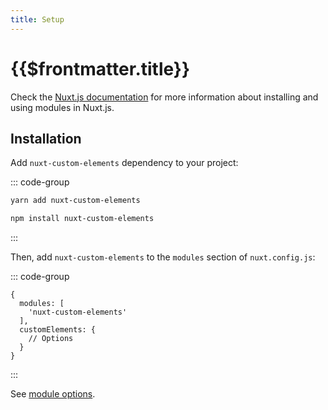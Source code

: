 ```yaml
---
title: Setup
---
```


# {{$frontmatter.title}}

Check the [Nuxt.js documentation](https://nuxtjs.org/guides/configuration-glossary/configuration-modules) for more information about installing and using modules in Nuxt.js.

## Installation

Add `nuxt-custom-elements` dependency to your project:

::: code-group

  ```bash [Yarn]
  yarn add nuxt-custom-elements
  ```

  ```bash [NPM]
  npm install nuxt-custom-elements
  ```

:::

Then, add `nuxt-custom-elements` to the `modules` section of `nuxt.config.js`:

::: code-group

```js[nuxt.config.js]
{
  modules: [
    'nuxt-custom-elements'
  ],
  customElements: {
    // Options
  }
}
```

:::

See [module options](/v1/guide/options).
